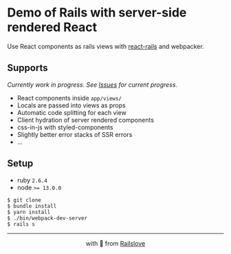 # Demo of Rails with server-side rendered React

Use React components as rails views with [react-rails](https://github.com/reactjs/react-rails) and webpacker.

## Supports

_Currently work in progress. See [Issues](https://github.com/railslove/rails-ssr-react-demo/issues) for current progress._

- React components inside `app/views/`
- Locals are passed into views as props
- Automatic code splitting for each view
- Client hydration of server rendered components
- css-in-js with styled-components
- Slightly better error stacks of SSR errors
- ...

## Setup

- ruby `2.6.4`
- node `>= 13.0.0`

```console
$ git clone
$ bundle install
$ yarn install
$ ./bin/webpack-dev-server
$ rails s
```

---

<p align="center">with 💚 from <a href="https://railslove.com">Railslove</a></p>
